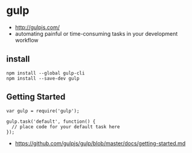 # gulp
* http://gulpjs.com/
* automating painful or time-consuming tasks in your development workflow


## install
```
npm install --global gulp-cli
npm install --save-dev gulp

```

## Getting Started
```
var gulp = require('gulp');

gulp.task('default', function() {
  // place code for your default task here
});
```
* https://github.com/gulpjs/gulp/blob/master/docs/getting-started.md